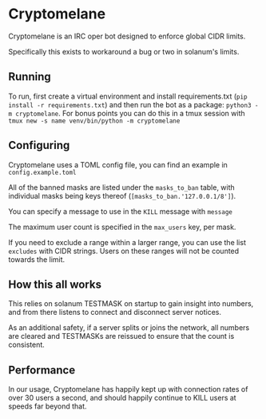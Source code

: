 # Cryptomelane

Cryptomelane is an IRC oper bot designed to enforce global CIDR limits.

Specifically this exists to workaround a bug or two in solanum's limits.

## Running

To run, first create a virtual environment and install requirements.txt
(`pip install -r requirements.txt`) and then run the bot as a package:
`python3 -m cryptomelane`. For bonus points you can do this in a tmux
session with `tmux new -s name venv/bin/python -m cryptomelane`

## Configuring

Cryptomelane uses a TOML config file, you can find an example in `config.example.toml`

All of the banned masks are listed under the `masks_to_ban` table, with individual masks
being keys thereof (`[masks_to_ban.'127.0.0.1/8']`).

You can specify a message to use in the `KILL` message with `message`

The maximum user count is specified in the `max_users` key, per mask.

If you need to exclude a range within a larger range, you can use the
list `excludes` with CIDR strings. Users on these ranges will not be counted
towards the limit.

## How this all works

This relies on solanum TESTMASK on startup to gain insight into numbers, and from
there listens to connect and disconnect server notices.

As an additional safety, if a server splits or joins the network, all numbers are
cleared and TESTMASKs are reissued to ensure that the count is consistent.

## Performance

In our usage, Cryptomelane has happily kept up with connection rates of over 30 users a second,
and should happily continue to KILL users at speeds far beyond that.

